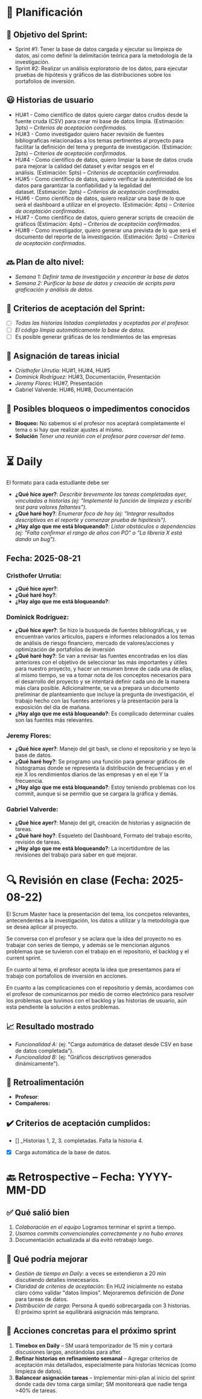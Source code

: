 # 📆 Planificación

## 🎯 Objetivo del Sprint:

-   Sprint #1: Tener la base de datos cargada y ejecutar su limpieza de datos, así como definir la delimitación teórica para la metodología de la investigación.
-   Sprint #2: Realizar un análisis exploratorio de los datos, para ejecutar pruebas de hipótesis y gráficos de las distribuciones sobre los portafolios de inversión.

## 😃 Historias de usuario

-   HU#1 - Como científico de datos quiero cargar datos crudos desde la fuente cruda (CSV) para crear mi base de datos limpia. (Estimación: 3pts) – *Criterios de aceptación confirmados.*
-   HU#3 - Como investigador quiero hacer revisión de fuentes bibliograficas relacionadas a los temas pertinentes al proyecto para facilitar la definición del tema y pregunta de investigación. (Estimación: 2pts) – *Criterios de aceptación confirmados.*
-   HU#4 - Como científico de datos, quiero limpiar la base de datos cruda para mejorar la calidad del dataset y evitar sesgos en el análisis. (Estimación: 5pts) – *Criterios de aceptación confirmados.*
-   HU#5 - Como científico de datos, quiero verificar la autenticidad de los datos para garantizar la confiabilidad y la legalidad del dataset. (Estimación: 2pts) – *Criterios de aceptación confirmados.*
-   HU#6 - Como científico de datos, quiero realizar una base de lo que será el dashboard a utilizar en el proyecto. (Estimación: 4pts) – *Criterios de aceptación confirmados.*
-   HU#7 - Como científico de datos, quiero generar scripts de creación de gráficos (Estimación: 4pts) – *Criterios de aceptación confirmados.*
-   HU#8 - Como investigador, quiero generar una prevista de lo que será el documento del reporte de la investigación. (Estimación: 3pts) – *Criterios de aceptación confirmados.*

## 🔜 Plan de alto nivel:

-   *Semana 1:* *Definir tema de investigación y encontrar la base de datos*
-   *Semana 2:* *Purificar la base de datos y creación de scripts para graficación y análisis de datos.*

## 🥇 Criterios de aceptación del Sprint:

-   [ ] *Todas las historias listadas completadas y aceptadas por el profesor.*
-   [ ] *El código limpia automáticamente la base de datos.*
-   [ ] Es posible generar gráficas de los rendimientos de las empresas

## 📌 Asignación de tareas inicial

-   *Cristhofer Urrutia:* HU#1, HU#4, HU#5
-   *Dominick Rodríguez:* HU#3, Documentación, Presentación
-   *Jeremy Flores:* HU#7, Presentación
-   Gabriel Valverde: HU#6, HU#8, Documentación

## 🚫 Posibles bloqueos o impedimentos conocidos

-   **Bloqueo:** No sabemos si el profesor nos aceptará completamente el tema o si hay que realizar ajustes al mismo.
-   **Solución** *Tener una reunión con el profesor para coversar del tema*.

# ⏳ Daily

El formato para cada estudiante debe ser

-   **¿Qué hice ayer?**: *Describir brevemente las tareas completadas ayer, vinculadas a historias (ej: "Implementé la función de limpieza y escribí test para valores faltantes").*
-   **¿Qué haré hoy?**: *Enumerar foco de hoy (ej: "Integrar resultados descriptivos en el reporte y comenzar prueba de hipótesis").*
-   **¿Hay algo que me está bloqueando?**: *Listar obstáculos o dependencias (ej: "Falta confirmar el rango de años con PO" o "La librería X está dando un bug").*

## Fecha: 2025-08-21

### Cristhofer Urrutia:

-   **¿Qué hice ayer?**:
-   **¿Qué haré hoy?**:
-   **¿Hay algo que me está bloqueando?**:

### Dominick Rodríguez:

-   **¿Qué hice ayer?**:
  Se hizo la busqueda de fuentes bibliográficas, y se encuentran varios articulos, papers e informes relacionados a los temas de análisis de riesgo financiero, mercado de valores/acciones y optimización de portafolios de inversión
-   **¿Qué haré hoy?**:
  Se van a revisar las fuentes encontradas en los días anteriores con el objetivo de seleccionar las más importantes y útiles para nuestro proyecto, y hacer un resumen breve de cada una de ellas, al mismo tiempo, se va a tomar nota de los conceptos necesarios para el desarrollo del proyecto y se intentará definir cada uno de la manera más clara posible. Adicionalmente, se va a prepara un documento preliminar de planteamiento que incluye la pregunta de investigación, el trabajo hecho con las fuentes anteriores y la presentación para la exposición del día de mañana.
-   **¿Hay algo que me está bloqueando?**:
  Es complicado determinar cuales son las fuentes más relevantes.

### Jeremy Flores:

-   **¿Qué hice ayer?**: Manejo del git bash, se clono el repositorio y se leyo la base de datos.
-   **¿Qué haré hoy?**: Se programo una función para generar gráficos de histogramas donde se representa la distribución de frecuencias y en el eje X los rendimientos diarios de las empresas y en el eje Y la frecuencia.
-   **¿Hay algo que me está bloqueando?**: Estoy teniendo problemas con los commit, aunque si se permitio que se cargara la gráfica y demás.

### Gabriel Valverde:

-   **¿Qué hice ayer?**: Manejo del git, creación de historias y asignación de tareas.
-   **¿Qué haré hoy?**: Esqueleto del Dashboard, Formato del trabajo escrito, revisión de tareas.
-   **¿Hay algo que me está bloqueando?**: La incertidumbre de las revisiones del trabajo para saber en qué mejorar.

# 🔍 Revisión en clase (Fecha: 2025-08-22)

El Scrum Master hace la presentación del tema, los concpetos relevantes, antecendentes a la investigación, los datos a utilizar y la metodología que se desea aplicar al proyecto.

Se conversa con el profesor y se aclara que la idea del proyecto no es trabajar con series de tiempo, y además se le mencionan algunos problemas que se tuvieron con el trabajo en el repositorio, el backlog y el current sprint.

En cuanto al tema, el profesor acepta la idea que presentamos para el trabajo con portafolios de inversión en acciones.

En cuanto a las complicaciones con el repositorio y demás, acordamos con el profesor de comunicarnos por medio de correo electrónico para resolver los problemas que tuvimos con el backlog y las historias de usuario, aún esta pendiente la solución a estos problemas.

## 📈 Resultado mostrado

-   *Funcionalidad A:* (ej: "Carga automática de dataset desde CSV en base de datos completada").
-   *Funcionalidad B:* (ej: "Gráficos descriptivos generados dinámicamente").

## :arrows_counterclockwise: Retroalimentación

-   **Profesor**:
-   **Compañeros:**

## ✔️ Criterios de aceptación cumplidos:

-   [] \_Historias 1, 2, 3. completadas. Falta la historia 4.
-   [x] Carga automática de la base de datos.

# 🔙 Retrospective – Fecha: YYYY-MM-DD

## :white_check_mark: Qué salió bien

1.  *Colaboración en el equipo* Logramos terminar el sprint a tiempo.
2.  *Usamos commits convencionales correctamente y no hubo errores*
3.  Documentación actualizada al día evitó retrabajo luego.

## :no_good: Qué podría mejorar

-   *Gestión de tiempo en Daily:* a veces se extendieron a 20 min discutiendo detalles innecesarios.
-   *Claridad de criterios de aceptación:* En HU2 inicialmente no estaba claro cómo validar "datos limpios". Mejoraremos definición de *Done* para tareas de datos.
-   *Distribución de carga:* Persona A quedó sobrecargada con 3 historias. El próximo sprint se equilibrará asignación más temprano.

## :pencil: Acciones concretas para el próximo sprint

1.  **Timebox en Daily** – SM usará temporizador de 15 min y cortará discusiones largas, anotándolas para after.
2.  **Refinar historias en refinamiento semanal** – Agregar criterios de aceptación más detallados, especialmente para historias técnicas (como limpieza de datos).
3.  **Balancear asignación tareas** – Implementar mini-plan al inicio del sprint donde cada dev toma carga similar; SM monitoreará que nadie tenga \>40% de tareas.
